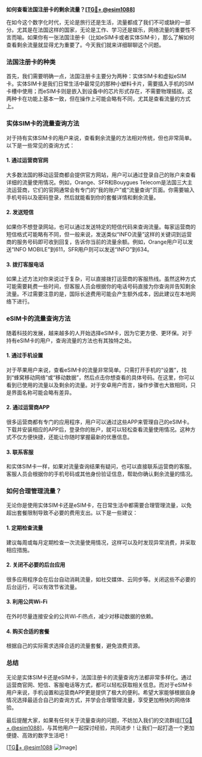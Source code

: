 **如何查看法国注册卡的剩余流量？[[TG💪+ @esim1088](https://t.me/s/esim1088)]**

在如今这个数字化时代，无论是旅行还是生活，流量都成了我们不可或缺的一部分。尤其是在法国这样的国家，无论是工作、学习还是娱乐，网络流量的重要性不言而喻。如果你有一张法国注册卡（比如eSIM卡或者实体SIM卡），那么了解如何查看剩余流量就显得尤为重要了。今天我们就来详细聊聊这个问题。

### 法国注册卡的种类

首先，我们需要明确一点，法国注册卡主要分为两种：实体SIM卡和虚拟eSIM卡。实体SIM卡是我们日常生活中最常见的那种小塑料卡片，需要插入手机的SIM卡槽中使用；而eSIM卡则是嵌入到设备中的芯片形式存在，不需要物理插拔。这两种卡在功能上基本一致，但在操作上可能会略有不同，尤其是查看流量的方式上。

### 实体SIM卡的流量查询方法

对于持有实体SIM卡的用户来说，查看剩余流量的方法相对传统，但也非常简单。以下是一些常见的查询方式：

#### 1. **通过运营商官网**
   大多数法国的移动运营商都会提供官方网站，用户可以通过登录自己的账户来查看详细的流量使用情况。例如，Orange、SFR和Bouygues Telecom是法国三大主流运营商，它们的官网通常会有专门的“我的账户”或“流量查询”页面。你需要输入手机号码以及密码登录，然后就能看到你的套餐详情和剩余流量。

#### 2. **发送短信**
   如果你不想登录网站，也可以通过发送特定的短信代码来查询流量。每家运营商的短信格式可能略有不同，但一般来说，发送类似“INFO流量”这样的关键词到运营商的服务号码即可收到回复，告诉你当前的流量余额。例如，Orange用户可以发送“INFO MOBILE”到611，SFR用户则可以发送“INFO”到634。

#### 3. **拨打客服电话**
   如果上述方法对你来说过于复杂，可以直接拨打运营商的客服热线。虽然这种方式可能需要耗费一些时间，但客服人员会根据你的电话号码直接为你查询并告知剩余流量。不过需要注意的是，国际长途费用可能会产生额外成本，因此建议在本地网络下进行。

### eSIM卡的流量查询方法

随着科技的发展，越来越多的人开始选择eSIM卡，因为它更方便、更环保。对于持有eSIM卡的用户，查询流量的方法也有其独特之处。

#### 1. **通过手机设置**
   对于苹果用户来说，查看eSIM卡的流量非常简单。只需打开手机的“设置”，找到“蜂窝移动网络”或“移动数据”，然后点击你想查看的具体号码。在这里，你可以看到已使用的流量以及剩余的流量。对于安卓用户而言，操作步骤也大致相同，只是界面名称可能会略有差异。

#### 2. **通过运营商APP**
   很多运营商都有专门的应用程序，用户可以通过这些APP来管理自己的eSIM卡。下载并安装相应的APP后，登录你的账户，就可以轻松查看流量使用情况。这种方式不仅方便快捷，还能让你随时掌握最新的优惠信息。

#### 3. **联系客服**
   和实体SIM卡一样，如果对流量查询结果有疑问，也可以直接联系运营商的客服。客服人员会根据你的手机号码或其他身份验证信息，帮助你确认剩余流量的情况。

### 如何合理管理流量？

无论你是使用实体SIM卡还是eSIM卡，在日常生活中都需要合理管理流量，以免超出套餐限制导致不必要的费用支出。以下是一些建议：

#### 1. **定期检查流量**
   建议每周或每月定期检查一次流量使用情况，这样可以及时发现异常消费，并采取相应措施。

#### 2. **关闭不必要的后台应用**
   很多应用程序会在后台自动消耗流量，如社交媒体、云同步等。关闭这些不必要的后台运行，可以有效节省流量。

#### 3. **利用公共Wi-Fi**
   在外时尽量连接安全的公共Wi-Fi热点，减少对移动数据的依赖。

#### 4. **购买合适的套餐**
   根据自己的实际需求选择合适的流量套餐，避免浪费资源。

### 总结

无论是实体SIM卡还是eSIM卡，法国注册卡的流量查询方法都非常多样化。通过运营商官网、短信、客服电话等方式，都可以轻松获取相关信息。而对于eSIM卡用户来说，手机设置和运营商APP更是提供了极大的便利。希望大家能够根据自身情况选择最适合自己的查询方式，并学会合理管理流量，享受更加畅快的网络体验。

最后提醒大家，如果有任何关于流量查询的问题，不妨加入我们的交流群组[[TG💪+ @esim1088](https://t.me/s/esim1088)]，与其他用户一起探讨经验，共同进步！让我们一起打造一个更加便捷、高效的数字生活吧！

[[TG💪+ @esim1088](https://t.me/s/esim1088) ![Image](https://i.postimg.cc/4NQfJmqS/Snipaste-2025-05-13-00-14-12.png)]